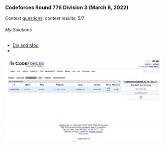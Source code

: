 ### Codeforces Round 776 Division 3 (March 8, 2022)
Contest [questions](https://codeforces.com/contest/1650); 
contest results: 5/7.

###### My Solutions
* [Div and Mod](https://github.com/ez2rok/coding-contests/blob/main/week8/contests/codeforces_round_776_division_3/div_and_mod.py)
* 
<img src="codeforces_round_776_division_3.png" alt="Screenshot of my contest results." width="800"/>

